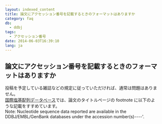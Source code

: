 ```yaml
---
layout: indexed_content
title: 論文にアクセッション番号を記載するときのフォーマットはありますか
category: faq
db:
  - ddbj
tags: 
  - アクセッション番号
date: 2014-06-03T16:39:10
lang: ja
---
```


## 論文にアクセッション番号を記載するときのフォーマットはありますか

<p>投稿を予定している雑誌などの規定に従っていただければ、通常は問題はありません。<br><a href="/insdc.html">国際塩基配列データベース</a>では、論文のタイトルページの footnote に以下のような記載をすすめています。 <br> Note: Nucleotide sequence data reported are available in the DDBJ/EMBL/GenBank databases under the accession number(s)----'. </p>